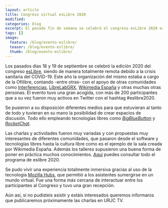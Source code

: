 ```yaml
---
layout: article
title: Congreso virtual esLibre 2020
modified:
categories: blog
excerpt: El pasado fin de semana se celebró el congreso esLibre 2020 organizado por la Ofilibre que tuvo una gran afluencia de gente pese a ser una edición en remoto.
tags: []
image:
  feature: /blog/evento-eslibre/
  teaser: /blog/evento-eslibre/
  thumb: /blog/evento-eslibre/
---
```


Los pasados días 18 y 19 de septiembre se celebró la edición 2020 del congreso [esLibre](https://eslib.re/2020/), siendo de manera totalmente remota debido a la crisis sanitaria del COVID-19. Este año la organización del mismo estaba a cargo de la Ofilibre, contando -entre otras- con el apoyo de otras comunidades como [Interferencias](https://interferencias.tech/), [LibreLabGRX](https://librelabgrx.cc/), [Wikimedia España](https://www.wikimedia.es/) y otras muchas otras personas.
El evento tuvo una gran acogida, con más de 200 participantes que a su vez fueron muy activos en Twitter con el hashtag #eslibre2020. 

Se pusieron a su disposición diferentes medios para que estuvieran al tanto de todo y tuvieran en su mano la posibilidad de crear espacios de discusión. Todo ello empleando tecnologías libres como [*BigBlueButton*](https://bbb.eslibre.urjc.es/b) y [*RocketChat*](https://rocket.eslibre.urjc.es/channel/ayuda).

Las charlas y actividades fueron muy variadas y con propuestas muy interesantes de diferentes comunidades, que pasaron desde el software y tecnologías libres hasta la cultura libre como es el ejemplo de la sala creada por Wikimedia España. Además los talleres supusieron una buena forma de poner en práctica muchos conocimientos. [Aquí](https://eslib.re/2020/programa/) puedes consultar todo el programa de eslibre 2020.

Se pudo vivir una experiencia totalmente inmersiva gracias al uso de la tecnología [Mozilla Hubs](https://hubs.mozilla.com/), que permitió a los asistentes sumergirse en un mundo virtual. Fue una forma más cercana de interactuar entre los participantes al Congreso y tuvo una gran recepción.

Aún así, si no pudisteis asistir y estáis interesados queremos informaros que publicaremos próximamente las charlas en URJC TV.